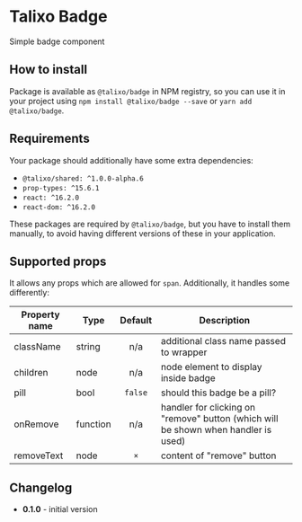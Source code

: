 # Talixo Badge

Simple badge component

## How to install

Package is available as `@talixo/badge` in NPM registry, so you can use it in your project
using `npm install @talixo/badge --save` or `yarn add @talixo/badge`.

## Requirements

Your package should additionally have some extra dependencies:

- `@talixo/shared: ^1.0.0-alpha.6`
- `prop-types: ^15.6.1`
- `react: ^16.2.0`
- `react-dom: ^16.2.0`

These packages are required by `@talixo/badge`, but you have to install them manually,
to avoid having different versions of these in your application.

## Supported props

It allows any props which are allowed for `span`. Additionally, it handles some differently:

Property name | Type      | Default | Description                    
--------------|-----------|:-------:|--------------------------------
className     | string    | n/a     | additional class name passed to wrapper
children      | node      | n/a     | node element to display inside badge
pill          | bool      | `false` | should this badge be a pill?
onRemove      | function  | n/a     | handler for clicking on "remove" button (which will be shown when handler is used)
removeText    | node      | `×`     | content of "remove" button

## Changelog

- **0.1.0** - initial version
